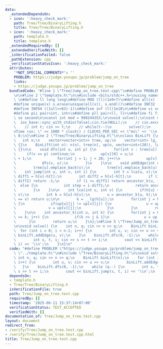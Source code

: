 ```yaml
---
data:
  _extendedDependsOn:
  - icon: ':heavy_check_mark:'
    path: Tree/Tree/BinaryLifting.h
    title: Tree/Tree/BinaryLifting.h
  - icon: ':heavy_check_mark:'
    path: template.h
    title: template.h
  _extendedRequiredBy: []
  _extendedVerifiedWith: []
  _isVerificationFailed: false
  _pathExtension: cpp
  _verificationStatusIcon: ':heavy_check_mark:'
  attributes:
    '*NOT_SPECIAL_COMMENTS*': ''
    PROBLEM: https://judge.yosupo.jp/problem/jump_on_tree
    links:
    - https://judge.yosupo.jp/problem/jump_on_tree
  bundledCode: "#line 1 \"Tree/Jump_on_tree.test.cpp\"\n#define PROBLEM \"https://judge.yosupo.jp/problem/jump_on_tree\"\
    \n\n#line 2 \"template.h\"\n\n#include <bits/stdc++.h>\nusing namespace std;\n\
    \ \n#define ll long long\n#define MOD (ll)(1e9+7)\n#define all(x) (x).begin(),(x).end()\n\
    #define unique(x) x.erase(unique(all(x)), x.end())\n#define INF32 ((1ull<<31)-1)\n\
    #define INF64 ((1ull<<63)-1)\n#define inf (ll)1e18\n\n#define vi vector<int>\n\
    #define pii pair<int, int>\n#define pll pair<ll, ll>\n#define fi first\n#define\
    \ se second\n\nconst int mod = 998244353;\n\nvoid solve();\n\nint main(){\n  \
    \  ios_base::sync_with_stdio(false);cin.tie(NULL);\n    // cin.exceptions(cin.failbit);\n\
    \    // int t; cin >> t;\n    // while(t--)\n        solve();\n    cerr << \"\\\
    nTime run: \" << 1000 * clock() / CLOCKS_PER_SEC << \"ms\" << '\\n';\n    return\
    \ 0;\n}\n#line 2 \"Tree/Tree/BinaryLifting.h\"\n\nclass BinLift {\npublic:\n \
    \   int n;\n    vector<vector<int>> tree, up;\n    vector<int> lg, h;\n\n    BinLift()\
    \ {}\n    BinLift(int n): n(n), tree(n), up(n, vector<int>(20)), lg(20), h(n)\
    \ {}\n\n    void dfs(int u, int p) {\n        for(int v : tree[u]) {\n       \
    \     if(v == p) continue;\n            up[v][0] = u;\n            h[v] = h[u]\
    \ + 1;\n            for(int j = 1; j < 20; j++)\n            up[v][j] = up[up[v][j-1]][j-1];\n\
    \            dfs(v, u);\n        }\n    }\n\n    void addEdge(int u, int v) {\n\
    \        tree[u].emplace_back(v);\n        tree[v].emplace_back(u);\n    }\n\n\
    \    int jump(int u, int v, int i) {\n        int t = lca(u, v);\n        int\
    \ diff1 = h[u]-h[t];\n        int diff2 = h[v]-h[t];\n        if (i > diff1 +\
    \ diff2) return -1;\n        if (i <= diff1) return ancestor_k(u, i);\n      \
    \  else {\n            int step = i-diff1;\n            return ancestor_k(v, diff2-step);\n\
    \        }\n    }\n\n    int lca(int u, int v) {\n        if(h[u] < h[v]) swap(u,\
    \ v);\n        int k = h[u]-h[v];\n        u = ancestor_k(u, k);\n        if(u\
    \ == v) return u;\n\n        k = __lg(h[u]);\n        for(int j = k; j >= 0; j--)\
    \ {\n            if(up[u][j] != up[v][j]) {\n                u = up[u][j];\n \
    \               v = up[v][j];\n            }\n        }\n        return up[u][0];\n\
    \    }\n\n    int ancestor_k(int u, int k) {\n        for(int j = 0; (1 << j)\
    \ <= k; j++) {\n            if(k >> j & 1)\n                u = up[u][j];\n  \
    \      }\n        return u;\n    }\n};\n#line 5 \"Tree/Jump_on_tree.test.cpp\"\
    \n\nvoid solve() {\n    int n, q; cin >> n >> q;\n    BinLift binLift(n);\n  \
    \  for (int i = 0; i < n-1; i++) {\n        int u, v; cin >> u >> v;\n       \
    \ binLift.addEdge(u, v);\n    }\n    binLift.dfs(0, -1);\n    while (q--) {\n\
    \        int s, t, i; cin >> s >> t >> i;\n        cout << binLift.jump(s, t,\
    \ i) << '\\n';\n    }\n}\n"
  code: "#define PROBLEM \"https://judge.yosupo.jp/problem/jump_on_tree\"\n\n#include\
    \ \"../template.h\"\n#include \"Tree/BinaryLifting.h\"\n\nvoid solve() {\n   \
    \ int n, q; cin >> n >> q;\n    BinLift binLift(n);\n    for (int i = 0; i < n-1;\
    \ i++) {\n        int u, v; cin >> u >> v;\n        binLift.addEdge(u, v);\n \
    \   }\n    binLift.dfs(0, -1);\n    while (q--) {\n        int s, t, i; cin >>\
    \ s >> t >> i;\n        cout << binLift.jump(s, t, i) << '\\n';\n    }\n}"
  dependsOn:
  - template.h
  - Tree/Tree/BinaryLifting.h
  isVerificationFile: true
  path: Tree/Jump_on_tree.test.cpp
  requiredBy: []
  timestamp: '2025-06-11 15:37:14+07:00'
  verificationStatus: TEST_ACCEPTED
  verifiedWith: []
documentation_of: Tree/Jump_on_tree.test.cpp
layout: document
redirect_from:
- /verify/Tree/Jump_on_tree.test.cpp
- /verify/Tree/Jump_on_tree.test.cpp.html
title: Tree/Jump_on_tree.test.cpp
---
```

